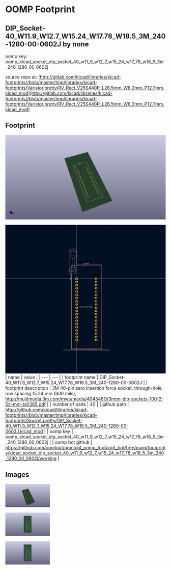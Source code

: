 # OOMP Footprint  
## DIP_Socket-40_W11.9_W12.7_W15.24_W17.78_W18.5_3M_240-1280-00-0602J  by none  
  
oomp key: oomp_kicad_socket_dip_socket_40_w11_9_w12_7_w15_24_w17_78_w18_5_3m_240_1280_00_0602j  
  
source repo at: [http://gitlab.com/kicad/libraries/kicad-footprints//blob/master/tmp/libraries/kicad-footprints/Varistor.pretty/RV_Rect_V25S440P_L26.5mm_W8.2mm_P12.7mm.kicad_mod](http://gitlab.com/kicad/libraries/kicad-footprints//blob/master/tmp/libraries/kicad-footprints/Varistor.pretty/RV_Rect_V25S440P_L26.5mm_W8.2mm_P12.7mm.kicad_mod)  
## Footprint  
  
[![working_kicad_pcb_3d.png](working_kicad_pcb_3d_600.png)](working_kicad_pcb_3d.png)  
  
[![working.png](working_600.png)](working.png)  
| name | value | 
| --- | --- | 
| footprint name | DIP_Socket-40_W11.9_W12.7_W15.24_W17.78_W18.5_3M_240-1280-00-0602J | 
| footprint description | 3M 40-pin zero insertion force socket, through-hole, row spacing 15.24 mm (600 mils), http://multimedia.3m.com/mws/media/494546O/3mtm-dip-sockets-100-2-54-mm-ts0365.pdf | 
| number of pads | 40 | 
| github path | http://github.com/kicad/libraries/kicad-footprints//blob/master/tmp/libraries/kicad-footprints/Socket.pretty/DIP_Socket-40_W11.9_W12.7_W15.24_W17.78_W18.5_3M_240-1280-00-0602J.kicad_mod | 
| oomp key | oomp_kicad_socket_dip_socket_40_w11_9_w12_7_w15_24_w17_78_w18_5_3m_240_1280_00_0602j | 
| oomp bot github | https://github.com/oomlout/oomlout_oomp_footprint_bot/tree/main/footprints/kicad_socket_dip_socket_40_w11_9_w12_7_w15_24_w17_78_w18_5_3m_240_1280_00_0602j/working | 
## Images  
  
[![working_kicad_pcb_3d.png](working_kicad_pcb_3d_140.png)](working_kicad_pcb_3d.png)  
  
[![working_kicad_pcb_3d_back.png](working_kicad_pcb_3d_back_140.png)](working_kicad_pcb_3d_back.png)  
  
[![working_kicad_pcb_3d_front.png](working_kicad_pcb_3d_front_140.png)](working_kicad_pcb_3d_front.png)  
